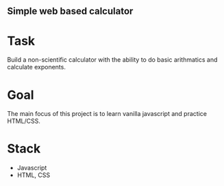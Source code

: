 ## Simple web based calculator

# Task
Build a non-scientific calculator with the ability to do basic arithmatics and calculate exponents. 

# Goal
The main focus of this project is to learn vanilla javascript and practice HTML/CSS. 

# Stack
- Javascript
- HTML, CSS

